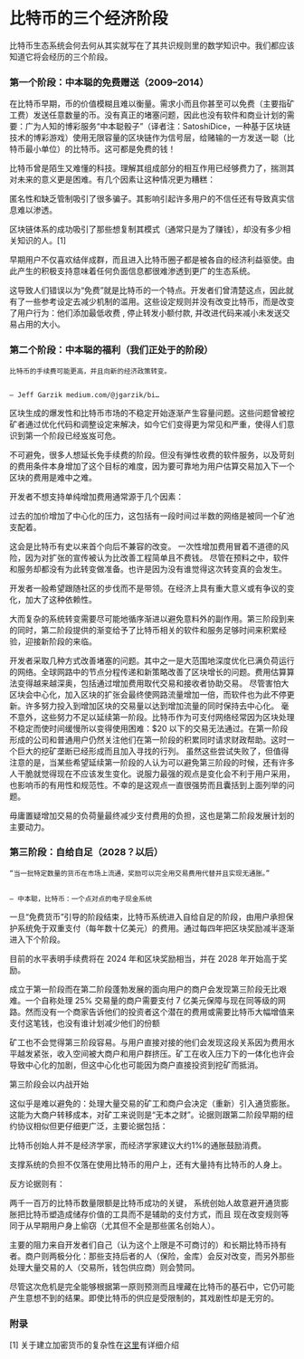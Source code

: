 # 比特币的三个经济阶段

比特币生态系统会何去何从其实就写在了其共识规则里的数学知识中。我们都应该知道它将会经历的三个阶段。

### 第一个阶段：中本聪的免费赠送（2009–2014）

在比特币早期，币的价值模糊且难以衡量。需求小而且你甚至可以免费（主要指矿工费）发送任意数量的币。没有真正的堵塞问题，因此也没有软件和商业计划的需要：广为人知的博彩服务“中本聪骰子”（译者注：SatoshiDice，一种基于区块链技术的博彩游戏）使用无限容量的区块链作为信号层，给赌输的一方发送一聪（比特币最小单位）的比特币。这可都是免费的钱！

比特币曾是陌生又难懂的科技。理解其组成部分的相互作用已经够费力了，揣测其对未来的意义更是困难。有几个因素让这种情况更为糟糕：


匿名性和缺乏管制吸引了很多骗子。其影响引起许多用户的不信任还有导致真实信息难以渗透。

区块链体系的成功吸引了那些想复制其模式（通常只是为了赚钱），却没有多少相关知识的人。[1]

早期用户不仅喜欢结伴成群，而且进入比特币圈子都是被各自的经济利益驱使。由此产生的积极支持意味着任何负面信息都很难渗透到更广的生态系统。

这导致人们错误以为“免费”就是比特币的一个特点。开发者们曾清楚这点，因此就有了一些参考设定去减少机制的滥用。这些设定规则并没有改变比特币，而是改变了用户行为：他们添加最低收费 , 停止转发小额付款, 并改进代码来减小未发送交易占用的大小。

### 第二个阶段：中本聪的福利（我们正处于的阶段）

    比特币的手续费可能更高，并且向新的经济政策转变。


    — Jeff Garzik medium.com/@jgarzik/bi…

区块生成的爆发性和比特币市场的不稳定开始逐渐产生容量问题。这些问题曾被挖矿者通过优化代码和调整设定来解决，如今它们变得更为常见和严重，使得人们意识到第一个阶段已经岌岌可危。

不可避免，很多人想延长免手续费的阶段。但没有弹性收费的软件服务，以及苛刻的费用条件本身增加了这个目标的难度，因为要可靠地为用户估算交易加入下一个区块的费用是难中之难。

开发者不想支持单纯增加费用通常源于几个因素：

过去的加价增加了中心化的压力，这包括有一段时间过半数的网络是被同一个矿池支配着。

这会是比特币有史以来首个向后不兼容的改变。
一次性增加费用冒着不道德的风险，因为对扩张的宣传被认为比改善工程简单且不费钱。
尽管在预料之中，软件和服务却都没有为此转变做准备。也许是因为没有谁觉得这次转变真的会发生。

开发者一般希望跟随社区的步伐而不是带领。在经济上具有重大意义或有争议的变化，加大了这种依赖性。

大而复杂的系统转变需要尽可能地循序渐进以避免意料外的副作用。第三阶段到来的同时，第二阶段提供的渐变给予了比特币相关的软件和服务足够时间来积累经验，迎接新阶段的来临。

开发者采取几种方式改善堵塞的问题。其中之一是大范围地深度优化已满负荷运行的网络。全球网路中的节点分程传递和新策略改善了区块增长的问题。费用估算算法变得越来越深奥，包括通过增加费用取代交易和接收者协助交易。
尽管害怕大区块会中心化，加入区块的扩张会最终使网路流量增加一倍，而软件也为此不停更新。许多努力投入到增加区块的交易量以达到增加流量的同时保持去中心化。
毫不意外，这些努力不足以延续第一阶段。比特币作为可支付网络经常因为区块处理不稳定而使时间缓慢所以变得使用困难：$20 以下的交易无法通过。在第一阶段形成的公司和普通用户仍然关注他们在第一阶段的积累同时请求财政帮助。这时一个巨大的挖矿垄断已经形成而且加入寻找的行列。
虽然这些尝试失败了，但值得注意的是，当某些希望延续第一阶段的人认为可以避免第三阶段的时候，还有许多人干脆就觉得现在不应该发生变化。说服力最强的观点是变化会不利于用户采用，也影响币的有用性和规范性。不幸的是这观点一直很强势而且囊括到上面列举的问题。

毋庸置疑增加交易的负荷量最终减少支付费用的负担，这也是第二阶段发展计划的主要动力。

### 第三阶段：自给自足（2028？以后）

    “当一批特定数量的货币在市场上流通，奖励可以完全用交易费用代替并且实现无通胀。”


    — 中本聪，比特币：一个点对点的电子现金系统

一旦“免费货币”引导的阶段结束，比特币系统进入自给自足的阶段，由用户承担保护系统免于双重支付（每年数十亿美元）的费用。通过每四年把区块奖励减半逐渐进入下个阶段。

目前的水平表明手续费将在 2024 年和区块奖励相当，并在 2028 年开始高于奖励。

成立于第一阶段而在第二阶段蓬勃发展的面向用户的商户会发现第三阶段无比艰难。一个自称处理 25% 交易量的商户需要支付 7 亿美元保障与现在同等级的网路。然而没有一个商家告诉他们的投资者这个潜在的费用或需要比特币大幅增值来支付这笔钱，也没有谁计划减少他们的份额 

矿工也不会觉得第三阶段容易。与用户直接对接的他们会发现这段关系因为费用水平越发紧张，收入空间被大商户和用户群挤压。矿工在收入压力下的一体化也许会导致中心化的加剧，但这中心化也可能因为商户直接投资到挖矿而抵消。

第三阶段会以内战开始

这似乎是难以避免的：处理大量交易的矿工和商户会决定（重新）引入通货膨胀。这能为大商户转移成本，对矿工来说则是“无本之财”。论据则跟第二阶段早期的纽约协议相似但更仔细更广泛，主要论据包括：

比特币创始人并不是经济学家，而经济学家建议大约1%的通胀鼓励消费。

支撑系统的负担不仅落在使用比特币的用户上，还有大量持有比特币的人身上。

反方论据则有：

两千一百万的比特币数量限额是比特币成功的关键，
系统创始人故意避开通货膨胀把比特币塑造成储存价值的工具而不是辅助的支付方式，而且
现在改变规则等同于从早期用户身上偷窃（尤其但不全是那些匿名创始人）。

主要的阻力来自开发者们自己（认为这个上限是不可商讨的）和长期比特币持有者。商户则两极分化：那些支持后者的人（保险，金库）会反对改变，而另外那些处理大量交易的人（交易所，钱包供应商）则会赞同。

尽管这次危机是完全能够根据第一原则预测而且埋藏在比特币的基石中，它仍可能产生意想不到的结果。即使比特币的供应是受限制的，其戏剧性却是无穷的。

### 附录

[1] 关于建立加密货币的复杂性在[这里](https://link.juejin.im/?target=https%3A%2F%2Fdownload.wpsoftware.net%2Fbitcoin%2Falts.pdf)有详细介绍